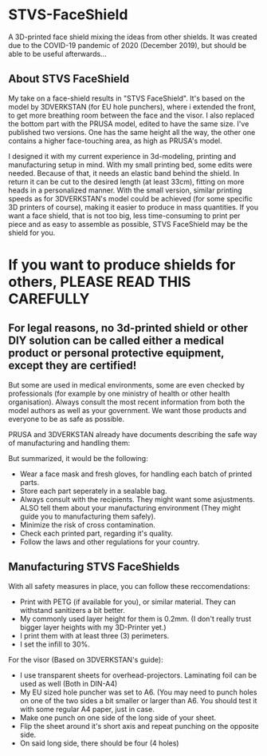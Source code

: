 # STVS-FaceShield
A 3D-printed face shield mixing the ideas from other shields. It was created due to the COVID-19 pandemic of 2020 (December 2019), but should be able to be useful afterwards...

## About STVS FaceShield
My take on a face-shield results in "STVS FaceShield". It's based on the model by 3DVERKSTAN (for EU hole punchers), where i extended the front, to get more breathing room between the face and the visor. I also replaced the bottom part with the PRUSA model, edited to have the same size. I've published two versions. One has the same height all the way, the other one contains a higher face-touching area, as high as PRUSA's model.

<ADD IMAGES HERE>

I designed it with my current experience in 3d-modeling, printing and manufacturing setup in mind. With my small printing bed, some edits were needed. Because of that, it needs an elastic band behind the shield. In return it can be cut to the desired length (at least 33cm), fitting on more heads in a personalized manner.
With the small version, similar printing speeds as for 3DVERKSTAN's model could be achieved (for some specific 3D printers of course), making it easier to produce in mass quantities.
If you want a face shield, that is not too big, less time-consuming to print per piece and as easy to assemble as possible, STVS FaceShield may be the shield for you.

# If you want to produce shields for others, PLEASE READ THIS CAREFULLY
## For legal reasons, no 3d-printed shield or other DIY solution can be called either a medical product or personal protective equipment, except they are certified!
But some are used in medical environments, some are even checked by professionals (for example by one ministry of health or other health organisation). Always consult the most recent information from both the model authors as well as your government. We want those products and everyone to be as safe as possible.

PRUSA and 3DVERKSTAN already have documents describing the safe way of manufacturing and handling them:

<ADD LINKS>
 
But summarized, it would be the following:
* Wear a face mask and fresh gloves, for handling each batch of printed parts.
* Store each part seperately in a sealable bag.
* Always consult with the recipients. They might want some asjustments. ALSO tell them about your manufacturing environment (They might guide you to manufacturing them safely).
* Minimize the risk of cross contamination.
* Check each printed part, regarding it's quality.
* Follow the laws and other regulations for your country.

## Manufacturing STVS FaceShields
With all safety measures in place, you can follow these reccomendations:
* Print with PETG (if available for you), or similar material. They can withstand sanitizers a bit better.
* My commonly used layer height for them is 0.2mm. (I don't really trust bigger layer heights with my 3D-Printer yet.)
* I print them with at least three (3) perimeters.
* I set the infill to 30%.

For the visor (Based on 3DVERKSTAN's guide):
* I use transparent sheets for overhead-projectors. Laminating foil can be used as well (Both in DIN-A4)
* My EU sized hole puncher was set to A6. (You may need to punch holes on one of the two sides a bit smaller or larger than A6. You should test it with some regular A4 paper, just in case.
* Make one punch on one side of the long side of your sheet.
* Flip the sheet around it's short axis and repeat punching on the opposite side.
* On said long side, there should be four (4 holes)
